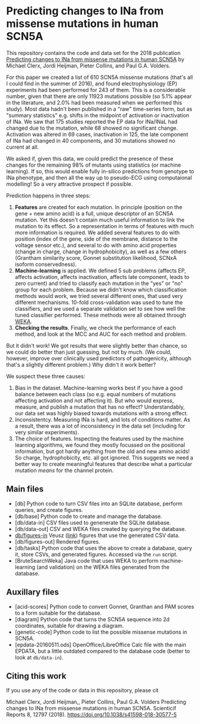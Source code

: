 # Predicting changes to INa from missense mutations in human SCN5A

This repository contains the code and data set for the 2018 publication [Predicting changes to INa from missense mutations in human SCN5A](https://doi.org/10.1038/s41598-018-30577-5) by Michael Clerx, Jordi Heijman, Pieter Collins, and Paul G.A. Volders.

For this paper we created a list of 610 SCN5A missense mutations (that's all I could find in the summer of 2016), and found electrophysiology (EP) experiments had been performed for 243 of them.
This is a considerable number, given that there are only 11923 mutations possible (so 5.1% appear in the literature, and 2.0% had been measured when we performed this study).
Most data hadn't been published in a "raw" time-series form, but as "summary statistics" e.g. shifts in the midpoint of activation or inactivation of INa.
We saw that 175 studies reported the EP data for INa/INaL had changed due to the mutation, while 68 showed no significant change.
Activation was altered in 69 cases, inactivation in 125, the late component of INa had changed in 40 components, and 30 mutations showed no current at all.

We asked if, given this data, we could predict the presence of these changes for the remaining 98% of mutants using statistics (or machine learning).
If so, this would enable fully in-silico predictions from genotype to INa phenotype, and then all the way up to pseudo-ECG using computaional modelling!
So a very attractive prospect if possible.

Prediction happens in three steps:

1. **Features** are created for each mutation.
   In principle (position on the gene + new amino acid) is a full, unique descriptor of an SCN5A mutation.
   Yet this doesn't contain much useful information to link the mutation to its effect.
   So a representation in terms of features with much more information is required.
   We added several features to do with position (index of the gene, side of the membrane, distance to the voltage sensor etc.), and several to do with amino acid properties (change in charge, change in hydrophobicity), as well as a few others (Grantham similarity score, Gonnet substitution likelihood, SCNxA isoform conservedness).
2. **Machine-learning** is applied. 
  We defined 5 sub problems (affects EP, affects activation, affects inactivation, affects late component, leads to zero current) and tried to classify each mutation in the "yes" or "no" group for each problem.
  Because we didn't know which classification methods would work, we tried several different ones, that used very different mechanisms.
  10-fold cross-validation was used to tune the classifiers, and we used a separate validation set to see how well the tuned classifier performed.
  These methods were all obtained through [WEKA](https://www.cs.waikato.ac.nz/ml/weka/).
3. **Checking the results**.
   Finally, we check the performance of each method, and look at the MCC and AUC for each method and problem.

But it didn't work!
We got results that were slightly better than chance, so we could do better than just guessing, but not by much.
(We could, however, improve over clinically used predictors of pathogenicity, although that's a slightly different problem.)
Why didn't it work better?

We suspect these three causes:

1. Bias in the dataset. 
   Machine-learning works best if you have a good balance between each class (so e.g. equal numbers of mutations affecting activation and not affecting it).
   But who would express, measure, and publish a mutation that has no effect?
   Understandably, our data set was highly biased towards mutations with a strong effect.
2. Inconsistentcy.
   Measuring INa is hard, and lots of conditions matter.
   As a result, there was a lot of inconsistency in the data set (including for very similar experiments).
3. The choice of features.
   Inspecting the features used by the machine learning algorithms, we found they mostly focussed on the positional information, but got hardly anything from the old and new amino acids!
   So charge, hydrophobicity, etc. all got ignored.
   This suggests we need a better way to create meaningful features that describe what a particular mutation _means_ for the channel protein.



## Main files

- [db] Python code to turn CSV files into an SQLite database, perform queries, and create figures.
- [db/base] Python code to create and manage the database.
- [db/data-in] CSV files used to genenerate the SQLite database.
- [db/data-out] CSV and WEKA files created by querying the database.
- [db/figures-in](db/figures-in) Veusz ([link](https://veusz.github.io/)) figures that use the generated CSV data.
- [db/figures-out] Rendered figures.
- [db/tasks] Python code that uses the above to create a database, query it, store CSVs, and generated figures. Accessed via the `run` script.
- [BruteSearchWeka] Java code that uses WEKA to perform machine-learning (and validation) on the WEKA files generated from the database.

## Auxillary files

- [acid-scores] Python code to convert Gonnet, Granthan and PAM scores to a form suitable for the database.
- [diagram] Python code that turns the SCN5A sequence into 2d coordinates, suitable for drawing a diagram.
- [genetic-code] Python code to list the possible missense mutations in SCN5A.
- [epdata-20160511.ods] OpenOffice/LibreOffice Calc file with the main EPDATA, but a little outdated compared to the database code (better to look at `db/data-in`).

## Citing this work

If you use any of the code or data in this repository, please cit

Michael Clerx, Jordi Heijman,, Pieter Collins, Paul G.A. Volders
Predicting changes to INa from missense mutations in human SCN5A.
Scienticif Reports 8, 12797 (2018).
https://doi.org/10.1038/s41598-018-30577-5
